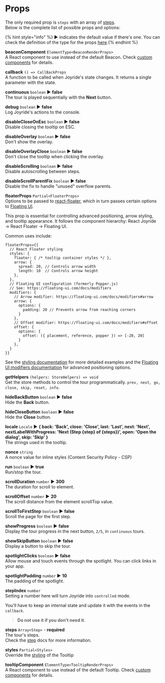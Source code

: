 # Props

The only required prop is `steps` with an array of [steps](step.md).  
Below is the complete list of possible props and options:

{% hint style="info" %} ▶︎ indicates the default value if there's one. You can check the definition of the type for the props <a href="https://github.com/gilbarbara/react-joyride/blob/main/src/types/components.ts" target="_blank">here</a>.{% endhint %}

**beaconComponent** `ElementType<BeaconRenderProps>`  
A React component to use instead of the default Beacon. Check [custom components](custom-components.md) for details.

**callback** `() => CallBackProps`  
A function to be called when Joyride's state changes. It returns a single parameter with the state.

**continuous** `boolean` ▶︎ **false**  
The tour is played sequentially with the **Next** button.

**debug** `boolean` ▶︎ **false**  
Log Joyride's actions to the console.

**disableCloseOnEsc** `boolean` ▶︎ **false**  
Disable closing the tooltip on ESC.

**disableOverlay** `boolean` ▶︎ **false**  
Don't show the overlay.

**disableOverlayClose** `boolean` ▶︎ **false**  
Don't close the tooltip when clicking the overlay.

**disableScrolling** `boolean` ▶︎ **false**  
Disable autoscrolling between steps.

**disableScrollParentFix** `boolean` ▶︎ **false**  
Disable the fix to handle "unused" overflow parents.

**floaterProps** `Partial<FloaterProps>`  
Options to be passed to [react-floater](https://github.com/gilbarbara/react-floater), which in turn passes certain options to [Floating UI](https://floating-ui.com/).

This prop is essential for controlling advanced positioning, arrow styling, and tooltip appearance. It follows the component hierarchy: React Joyride → React Floater → Floating UI.

Common uses include:
```tsx
floaterProps={{
  // React Floater styling
  styles: {
    floater: { /* tooltip container styles */ },
    arrow: { 
      spread: 20, // Controls arrow width
      length: 10  // Controls arrow height
    },
  },
  // Floating UI configuration (formerly Popper.js)
  // See: https://floating-ui.com/docs/modifiers
  modifiers: {
    // Arrow modifier: https://floating-ui.com/docs/modifiers#arrow
    arrow: { 
      options: { 
        padding: 20 // Prevents arrow from reaching corners
      } 
    },
    // Offset modifier: https://floating-ui.com/docs/modifiers#offset
    offset: { 
      options: { 
        offset: ({ placement, reference, popper }) => [-20, 20] 
      } 
    },
  }
}}
```

See the [styling documentation](styling.md#component-hierarchy-and-advanced-styling) for more detailed examples and the [Floating UI modifiers documentation](https://floating-ui.com/docs/modifiers) for advanced positioning options.

**getHelpers** `(helpers: StoreHelpers) => void`  
Get the store methods to control the tour programmatically. `prev, next, go, close, skip, reset, info`.

**hideBackButton** `boolean` ▶︎ **false**  
Hide the **Back** button.

**hideCloseButton** `boolean` ▶︎ **false**  
Hide the **Close** button.

**locale** `Locale` ▶︎ **{ back: 'Back', close: 'Close', last: 'Last', next: 'Next', nextLabelWithProgress: 'Next (Step {step} of {steps})', open: 'Open the dialog', skip: 'Skip' }**  
The strings used in the tooltip.

**nonce** `string`  
A nonce value for inline styles (Content Security Policy - CSP)

**run** `boolean` ▶︎ **true**  
Run/stop the tour.

**scrollDuration** `number` ▶︎ **300**  
The duration for scroll to element.

**scrollOffset** `number` ▶︎ **20**  
The scroll distance from the element scrollTop value.

**scrollToFirstStep** `boolean` ▶︎ **false**  
Scroll the page for the first step.

**showProgress** `boolean` ▶︎ **false**  
Display the tour progress in the next button, `2/5`, in `continuous` tours.

**showSkipButton** `boolean` ▶︎ **false**  
Display a button to skip the tour.

**spotlightClicks** `boolean` ▶︎ **false**  
Allow mouse and touch events through the spotlight. You can click links in your app.

**spotlightPadding** `number` ▶︎ **10**  
The padding of the spotlight.

**stepIndex** `number`  
Setting a number here will turn Joyride into `controlled` mode.

You'll have to keep an internal state and update it with the events in the `callback`.

> **Do not use it if you don't need it.**

**steps** `Array<Step>` - **required**  
The tour's steps.  
Check the [step](step.md) docs for more information.

**styles** `Partial<Styles>`  
Override the [styling](styling.md) of the Tooltip

**tooltipComponent** `ElementType<TooltipRenderProps>`  
A React component to use instead of the default Tooltip. Check [custom components](custom-components.md) for details.
